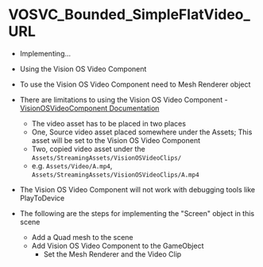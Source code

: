 # VOSVC_Bounded_SimpleFlatVideo_URL
- Implementing...


- Using the Vision OS Video Component
- To use the Vision OS Video Component need to Mesh Renderer object
- There are limitations to using the Vision OS Video Component
      - [VisionOSVideoComponent Documentation](https://docs.unity3d.com/Packages/com.unity.polyspatial.visionos@2.2/manual/VideoComponent.html#visionosvideocomponent)
    - The video asset has to be placed in two places
  - One, Source video asset placed somewhere under the Assets; This asset will be set to the Vision OS Video Component
  - Two, copied video asset under the `Assets/StreamingAssets/VisionOSVideoClips/`
  - e.g. `Assets/Video/A.mp4`, `Assets/StreamingAssets/VisionOSVideoClips/A.mp4`
- The Vision OS Video Component will not work with debugging tools like PlayToDevice
- The following are the steps for implementing the "Screen" object in this scene
  - Add a Quad mesh to the scene
  - Add Vision OS Video Component to the GameObject
    - Set the Mesh Renderer and the Video Clip
